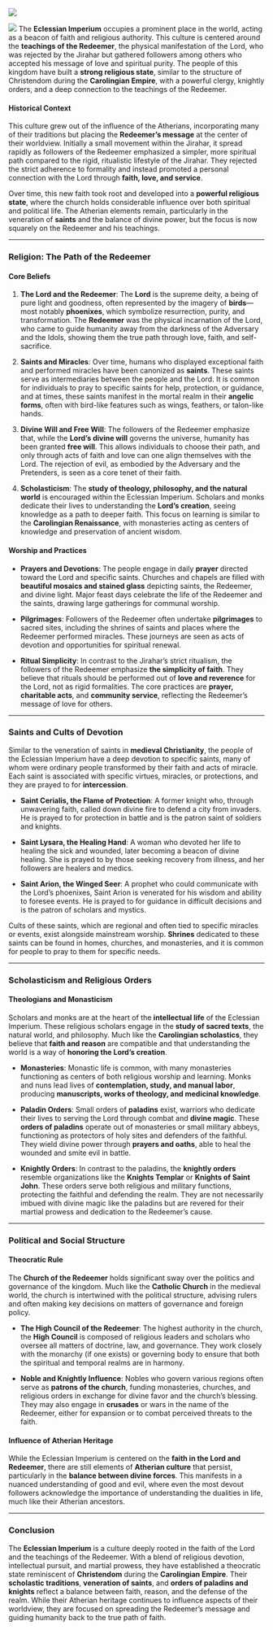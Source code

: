 ![](2024-09-09_16-21-31_8018.png)

![](2024-09-09_16-34-04_2492.png)
The **Eclessian Imperium** occupies a prominent place in the world, acting as a beacon of faith and religious authority. This culture is centered around the **teachings of the Redeemer**, the physical manifestation of the Lord, who was rejected by the Jirahar but gathered followers among others who accepted his message of love and spiritual purity. The people of this kingdom have built a **strong religious state**, similar to the structure of Christendom during the **Carolingian Empire**, with a powerful clergy, knightly orders, and a deep connection to the teachings of the Redeemer.

#### **Historical Context**
This culture grew out of the influence of the Atherians, incorporating many of their traditions but placing the **Redeemer’s message** at the center of their worldview. Initially a small movement within the Jirahar, it spread rapidly as followers of the Redeemer emphasized a simpler, more spiritual path compared to the rigid, ritualistic lifestyle of the Jirahar. They rejected the strict adherence to formality and instead promoted a personal connection with the Lord through **faith, love, and service**.

Over time, this new faith took root and developed into a **powerful religious state**, where the church holds considerable influence over both spiritual and political life. The Atherian elements remain, particularly in the veneration of **saints** and the balance of divine power, but the focus is now squarely on the Redeemer and his teachings.

---

### **Religion: The Path of the Redeemer**

#### **Core Beliefs**
1. **The Lord and the Redeemer**: The **Lord** is the supreme deity, a being of pure light and goodness, often represented by the imagery of **birds**—most notably **phoenixes**, which symbolize resurrection, purity, and transformation. The **Redeemer** was the physical incarnation of the Lord, who came to guide humanity away from the darkness of the Adversary and the Idols, showing them the true path through love, faith, and self-sacrifice.

2. **Saints and Miracles**: Over time, humans who displayed exceptional faith and performed miracles have been canonized as **saints**. These saints serve as intermediaries between the people and the Lord. It is common for individuals to pray to specific saints for help, protection, or guidance, and at times, these saints manifest in the mortal realm in their **angelic forms**, often with bird-like features such as wings, feathers, or talon-like hands.

3. **Divine Will and Free Will**: The followers of the Redeemer emphasize that, while the **Lord’s divine will** governs the universe, humanity has been granted **free will**. This allows individuals to choose their path, and only through acts of faith and love can one align themselves with the Lord. The rejection of evil, as embodied by the Adversary and the Pretenders, is seen as a core tenet of their faith.

4. **Scholasticism**: The **study of theology, philosophy, and the natural world** is encouraged within the Eclessian Imperium. Scholars and monks dedicate their lives to understanding the **Lord’s creation**, seeing knowledge as a path to deeper faith. This focus on learning is similar to the **Carolingian Renaissance**, with monasteries acting as centers of knowledge and preservation of ancient wisdom.

#### **Worship and Practices**
- **Prayers and Devotions**: The people engage in daily **prayer** directed toward the Lord and specific saints. Churches and chapels are filled with **beautiful mosaics and stained glass** depicting saints, the Redeemer, and divine light. Major feast days celebrate the life of the Redeemer and the saints, drawing large gatherings for communal worship.
  
- **Pilgrimages**: Followers of the Redeemer often undertake **pilgrimages** to sacred sites, including the shrines of saints and places where the Redeemer performed miracles. These journeys are seen as acts of devotion and opportunities for spiritual renewal.

- **Ritual Simplicity**: In contrast to the Jirahar’s strict ritualism, the followers of the Redeemer emphasize **the simplicity of faith**. They believe that rituals should be performed out of **love and reverence** for the Lord, not as rigid formalities. The core practices are **prayer, charitable acts**, and **community service**, reflecting the Redeemer’s message of love for others.

---

### **Saints and Cults of Devotion**

Similar to the veneration of saints in **medieval Christianity**, the people of the Eclessian Imperium have a deep devotion to specific saints, many of whom were ordinary people transformed by their faith and acts of miracle. Each saint is associated with specific virtues, miracles, or protections, and they are prayed to for **intercession**.

- **Saint Cerialis, the Flame of Protection**: A former knight who, through unwavering faith, called down divine fire to defend a city from invaders. He is prayed to for protection in battle and is the patron saint of soldiers and knights.
  
- **Saint Lysara, the Healing Hand**: A woman who devoted her life to healing the sick and wounded, later becoming a beacon of divine healing. She is prayed to by those seeking recovery from illness, and her followers are healers and medics.

- **Saint Arion, the Winged Seer**: A prophet who could communicate with the Lord’s phoenixes, Saint Arion is venerated for his wisdom and ability to foresee events. He is prayed to for guidance in difficult decisions and is the patron of scholars and mystics.

Cults of these saints, which are regional and often tied to specific miracles or events, exist alongside mainstream worship. **Shrines** dedicated to these saints can be found in homes, churches, and monasteries, and it is common for people to pray to them for specific needs.

---

### **Scholasticism and Religious Orders**

#### **Theologians and Monasticism**
Scholars and monks are at the heart of the **intellectual life** of the Eclessian Imperium. These religious scholars engage in the **study of sacred texts**, the natural world, and philosophy. Much like the **Carolingian scholastics**, they believe that **faith and reason** are compatible and that understanding the world is a way of **honoring the Lord’s creation**.

- **Monasteries**: Monastic life is common, with many monasteries functioning as centers of both religious worship and learning. Monks and nuns lead lives of **contemplation, study, and manual labor**, producing **manuscripts, works of theology, and medicinal knowledge**.
  
- **Paladin Orders**: Small orders of **paladins** exist, warriors who dedicate their lives to serving the Lord through combat and **divine magic**. These **orders of paladins** operate out of monasteries or small military abbeys, functioning as protectors of holy sites and defenders of the faithful. They wield divine power through **prayers and oaths**, able to heal the wounded and smite evil in battle.

- **Knightly Orders**: In contrast to the paladins, the **knightly orders** resemble organizations like the **Knights Templar** or **Knights of Saint John**. These orders serve both religious and military functions, protecting the faithful and defending the realm. They are not necessarily imbued with divine magic like the paladins but are revered for their martial prowess and dedication to the Redeemer’s cause.

---

### **Political and Social Structure**

#### **Theocratic Rule**
The **Church of the Redeemer** holds significant sway over the politics and governance of the kingdom. Much like the **Catholic Church** in the medieval world, the church is intertwined with the political structure, advising rulers and often making key decisions on matters of governance and foreign policy.

- **The High Council of the Redeemer**: The highest authority in the church, the **High Council** is composed of religious leaders and scholars who oversee all matters of doctrine, law, and governance. They work closely with the monarchy (if one exists) or governing body to ensure that both the spiritual and temporal realms are in harmony.

- **Noble and Knightly Influence**: Nobles who govern various regions often serve as **patrons of the church**, funding monasteries, churches, and religious orders in exchange for divine favor and the church’s blessing. They may also engage in **crusades** or wars in the name of the Redeemer, either for expansion or to combat perceived threats to the faith.

#### **Influence of Atherian Heritage**
While the Eclessian Imperium is centered on the **faith in the Lord and Redeemer**, there are still elements of **Atherian culture** that persist, particularly in the **balance between divine forces**. This manifests in a nuanced understanding of good and evil, where even the most devout followers acknowledge the importance of understanding the dualities in life, much like their Atherian ancestors.

---

### **Conclusion**

The **Eclessian Imperium** is a culture deeply rooted in the faith of the Lord and the teachings of the Redeemer. With a blend of religious devotion, intellectual pursuit, and martial prowess, they have established a theocratic state reminiscent of **Christendom** during the **Carolingian Empire**. Their **scholastic traditions**, **veneration of saints**, and **orders of paladins and knights** reflect a balance between faith, reason, and the defense of the realm. While their Atherian heritage continues to influence aspects of their worldview, they are focused on spreading the Redeemer’s message and guiding humanity back to the true path of faith.